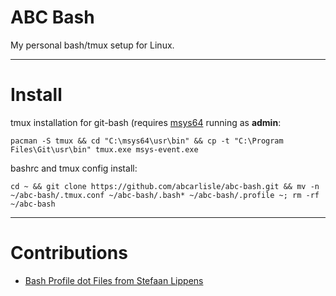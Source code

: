 ABC Bash
================================

My personal bash/tmux setup for Linux.

---

# Install

tmux installation for git-bash (requires [msys64](https://www.msys2.org/) running as **admin**:

    pacman -S tmux && cd "C:\msys64\usr\bin" && cp -t "C:\Program Files\Git\usr\bin" tmux.exe msys-event.exe
    
bashrc and tmux config install:

    cd ~ && git clone https://github.com/abcarlisle/abc-bash.git && mv -n ~/abc-bash/.tmux.conf ~/abc-bash/.bash* ~/abc-bash/.profile ~; rm -rf ~/abc-bash

---

# Contributions
- [Bash Profile dot Files from Stefaan Lippens](https://www.stefaanlippens.net/my_bashrc_aliases_profile_and_other_stuff/)
